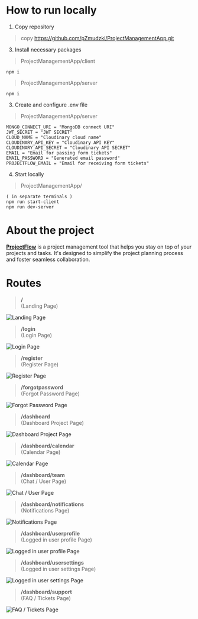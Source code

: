 ﻿# How to run locally

 1.  Copy repository 
> copy https://github.com/pZmudzki/ProjectManagementApp.git

 3.  Install necessary packages
	 
>ProjectManagementApp/client	
 

    npm i

>ProjectManagementApp/server

    npm i

3. Create and configure .env file

>ProjectManagementApp/server

    MONGO_CONNECT_URI = "MongoDB connect URI"
    JWT_SECRET = "JWT SECRET"
    CLOUD_NAME = "Cloudinary cloud name"
    CLOUDINARY_API_KEY = "Cloudinary API KEY"
    CLOUDINARY_API_SECRET = "Cloudinary API SECRET"
    EMAIL = "Email for passing form tickets"
    EMAIL_PASSWORD = "Generated email password"
    PROJECTFLOW_EMAIL = "Email for receiving form tickets"

 4.  Start locally
>ProjectManagementApp/
	
	( in separate terminals )
    npm run start-client
    npm run dev-server

#  About the project

**[ProjectFlow](https://projectflow.onrender.com/)** is a project management tool that helps you stay on top of your projects and tasks. It's designed to simplify the project planning process and foster seamless collaboration.

# Routes
 
> **/**  
> (Landing Page)

![Landing Page](https://res.cloudinary.com/dxsyxo3em/image/upload/v1705667909/projectFlowScreenShots/afeuaqos8yxsn6tpbopa.png)

> **/login**  
> (Login Page)

![Login Page](https://res.cloudinary.com/dxsyxo3em/image/upload/v1705672491/projectFlowScreenShots/pdd00iljarknm6bslli8.png)

> **/register**  
> (Register Page)

![Register Page](https://res.cloudinary.com/dxsyxo3em/image/upload/v1705672492/projectFlowScreenShots/nzyzrjnay0skamwmh4yr.png)

> **/forgotpassword**  
> (Forgot Password Page)

![Forgot Password Page](https://res.cloudinary.com/dxsyxo3em/image/upload/v1705672502/projectFlowScreenShots/jcztchx6z1txauichs1q.png)

> **/dashboard**  
> (Dashboard Project Page)

![Dashboard Project Page](https://res.cloudinary.com/dxsyxo3em/image/upload/v1705672503/projectFlowScreenShots/rzi3rezxi2iqzbzqa0l3.png)

> **/dashboard/calendar**  
> (Calendar Page)

![Calendar Page](https://res.cloudinary.com/dxsyxo3em/image/upload/v1705672502/projectFlowScreenShots/qy9083vjd8mc8zf5ofvr.png)

> **/dashboard/team**  
> (Chat / User Page)

![Chat / User Page](https://res.cloudinary.com/dxsyxo3em/image/upload/v1705672492/projectFlowScreenShots/prc8ryujjv4yqiinipjb.png)

> **/dashboard/notifications**  
> (Notifications Page)

![Notifications Page](https://res.cloudinary.com/dxsyxo3em/image/upload/v1705672492/projectFlowScreenShots/d83omkusg7w3rdp9k5xj.png)

> **/dashboard/userprofile**  
> (Logged in user profile Page)

![Logged in user profile Page](https://res.cloudinary.com/dxsyxo3em/image/upload/v1705672492/projectFlowScreenShots/vflpwfi0ug3gytpgbvyd.png)

> **/dashboard/usersettings**  
> (Logged in user settings Page)

![Logged in user settings Page](https://res.cloudinary.com/dxsyxo3em/image/upload/v1705672492/projectFlowScreenShots/woegqwi4ebzfdx4zum8t.png)

> **/dashboard/support**  
> (FAQ / Tickets Page)

![FAQ / Tickets Page](https://res.cloudinary.com/dxsyxo3em/image/upload/v1705672492/projectFlowScreenShots/chgbdhdofvivlcfyeqoy.png)






